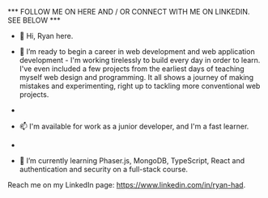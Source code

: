 *** FOLLOW ME ON HERE AND / OR CONNECT WITH ME ON LINKEDIN. SEE BELOW ***

- 👋 Hi, Ryan here.

- 👀 I’m ready to begin a career in web development and web application development - I'm working tirelessly to build every day in order to learn. I've even included a few projects from the earliest days of teaching myself web design and programming. It all shows a journey of making mistakes and experimenting, right up to tackling more conventional web projects.
- 
- 📫 I'm available for work as a junior developer, and I'm a fast learner. 
- 
- 🌱 I’m currently learning Phaser.js, MongoDB, TypeScript, React and authentication and security on a full-stack course.

Reach me on my LinkedIn page: https://www.linkedin.com/in/ryan-had.

<!---
eaglesTear/eaglesTear is a ✨ special ✨ repository because its `README.md` (this file) appears on your GitHub profile.
You can click the Preview link to take a look at your changes.
--->
